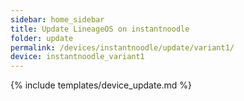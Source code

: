 ```yaml
---
sidebar: home_sidebar
title: Update LineageOS on instantnoodle
folder: update
permalink: /devices/instantnoodle/update/variant1/
device: instantnoodle_variant1
---
```

{% include templates/device_update.md %}
